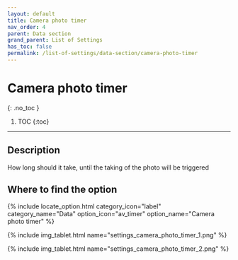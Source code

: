 ```yaml
---
layout: default
title: Camera photo timer
nav_order: 4
parent: Data section
grand_parent: List of Settings
has_toc: false
permalink: /list-of-settings/data-section/camera-photo-timer
---
```


# Camera photo timer
{: .no_toc }

1. TOC
{:toc}

---

## Description
How long should it take, until the taking of the photo will be triggered

## Where to find the option
{% include locate_option.html category_icon="label" category_name="Data" option_icon="av_timer" option_name="Camera photo timer" %}

{% include img_tablet.html name="settings_camera_photo_timer_1.png" %}

{% include img_tablet.html name="settings_camera_photo_timer_2.png" %}
